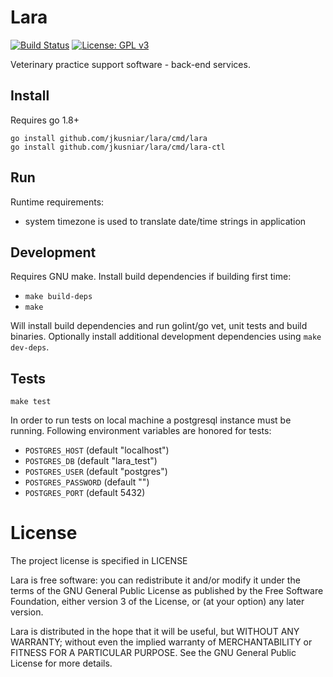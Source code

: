 # Lara

[![Build Status](https://travis-ci.org/jkusniar/lara.svg?branch=master)](https://travis-ci.org/jkusniar/lara)
[![License: GPL v3](https://img.shields.io/badge/License-GPL%20v3-blue.svg)](https://raw.githubusercontent.com/jkusniar/lara/master/LICENSE)

Veterinary practice support software - back-end services.

## Install

Requires go 1.8+

```
go install github.com/jkusniar/lara/cmd/lara
go install github.com/jkusniar/lara/cmd/lara-ctl
```

## Run

Runtime requirements:
* system timezone is used to translate date/time strings in application

## Development

Requires GNU make. Install build dependencies if building first time:

* `make build-deps`
* `make`

Will install build dependencies and run golint/go vet, unit tests and build binaries.
Optionally install additional development dependencies using `make dev-deps`.

## Tests

```
make test
```

In order to run tests on local machine a postgresql instance 
must be running. Following environment variables are honored for tests:

* `POSTGRES_HOST` (default "localhost")
* `POSTGRES_DB` (default "lara_test")
* `POSTGRES_USER` (default "postgres")
* `POSTGRES_PASSWORD` (default "")
* `POSTGRES_PORT` (default 5432)

# License

The project license is specified in LICENSE

Lara is free software: you can redistribute it and/or modify
it under the terms of the GNU General Public License as published by
the Free Software Foundation, either version 3 of the License, or
(at your option) any later version.

Lara is distributed in the hope that it will be useful,
but WITHOUT ANY WARRANTY; without even the implied warranty of
MERCHANTABILITY or FITNESS FOR A PARTICULAR PURPOSE.  See the
GNU General Public License for more details.
